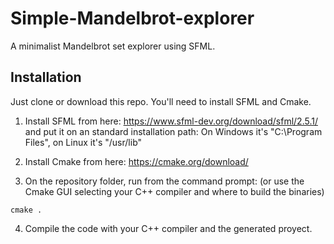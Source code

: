 # Simple-Mandelbrot-explorer
A minimalist Mandelbrot set explorer using SFML.

## Installation

Just clone or download this repo. You'll need to install SFML and Cmake.

1. Install SFML from here: https://www.sfml-dev.org/download/sfml/2.5.1/ and put it on an standard installation path:
On Windows it's "C:\Program Files", on Linux it's "/usr/lib"

2. Install Cmake from here: https://cmake.org/download/

3. On the repository folder, run from the command prompt: (or use the Cmake GUI selecting your C++ compiler and where to build the binaries)
```
cmake .
```
4. Compile the code with your C++ compiler and the generated proyect.
